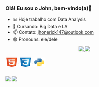 ### Olá! Eu sou o John, bem-vindo(a)👋

- 📊 Hoje trabalho com Data Analysis
- 🌱 Cursando: Big Data e I.A
- 📫 Contato: jhonerick147@outlook.com
- 😄 Pronouns: ele/dele

<div align="center">
  <a href="https://github.com/johnerick-py">
  <img height="180em" src="https://github-readme-stats.vercel.app/api?username=johnerick-py&show_icons=true&theme=tokyonight&include_all_commits=true&count_private=true"/>
  <img height="180em" src="https://github-readme-stats.vercel.app/api/top-langs/?username=johnerick-py&layout=compact&langs_count=7&theme=tokyonight"/>
</div>
<div style="display: inline_block"><br>
  <img align="center" alt="John-HTML" height="30" width="40" src="https://raw.githubusercontent.com/devicons/devicon/master/icons/html5/html5-original.svg">
  <img align="center" alt="John-CSS" height="30" width="40" src="https://raw.githubusercontent.com/devicons/devicon/master/icons/css3/css3-original.svg">
  <img align="center" alt="John-Python" height="30" width="40" src="https://raw.githubusercontent.com/devicons/devicon/master/icons/python/python-original.svg">
</div>
  
##

<div>
  <a href="https://www.linkedin.com/in/john-erick-santos-6a89b21a6/" target="_blank"><img src="https://img.shields.io/badge/-LinkedIn-%230077B5?style=for-the-badge&logo=linkedin&logoColor=white" target="_blank"></a>
  <a href="https://api.whatsapp.com/send?phone=5562981374769&text=Ol%C3%A1%2C%20vim%20pelo%20github." target="_blank"><img src="https://img.shields.io/badge/WhatsApp-25D366?style=for-the-badge&logo=whatsapp&logoColor=white" target="_blank"></a>
  
 
  
</div>
